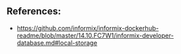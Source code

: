 

## References:

- https://github.com/informix/informix-dockerhub-readme/blob/master/14.10.FC7W1/informix-developer-database.md#local-storage
